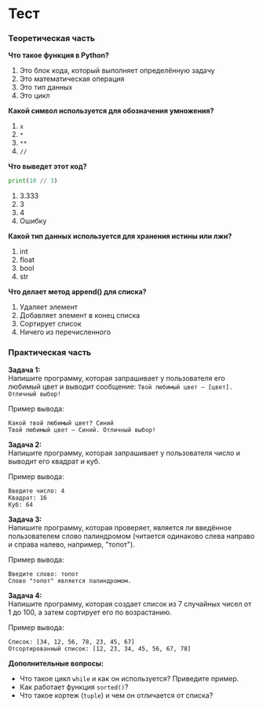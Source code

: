 # Тест
### Теоретическая часть

**Что такое функция в Python?**  
1) Это блок кода, который выполняет определённую задачу
2) Это математическая операция
3) Это тип данных
4) Это цикл

**Какой символ используется для обозначения умножения?**  
1) `x` 
2) `*` 
3) `**`  
4) `//`

**Что выведет этот код?**  
```python
print(10 // 3)
```
1) 3.333
2) 3
3) 4
4) Ошибку

**Какой тип данных используется для хранения истины или лжи?**
1) int
2) float
3) bool
4) str

**Что делает метод append() для списка?**
1) Удаляет элемент
2) Добавляет элемент в конец списка
3) Сортирует список
4) Ничего из перечисленного

### Практическая часть

**Задача 1:**  
Напишите программу, которая запрашивает у пользователя его любимый цвет и выводит сообщение:
`Твой любимый цвет — [цвет]. Отличный выбор!`

Пример вывода:  
```
Какой твой любимый цвет? Синий
Твой любимый цвет — Синий. Отличный выбор!
```

**Задача 2:**  
Напишите программу, которая запрашивает у пользователя число и выводит его квадрат и куб.  

Пример вывода:  

```
Введите число: 4
Квадрат: 16
Куб: 64
```

**Задача 3:**  
Напишите программу, которая проверяет, является ли введённое пользователем слово палиндромом (читается одинаково слева направо и справа налево, например, "топот").  

Пример вывода:  
```
Введите слово: топот
Слово "топот" является палиндромом.
```

**Задача 4:**  
Напишите программу, которая создает список из 7 случайных чисел от 1 до 100, а затем сортирует его по возрастанию.  

Пример вывода:  
```
Список: [34, 12, 56, 78, 23, 45, 67]
Отсортированный список: [12, 23, 34, 45, 56, 67, 78]
```

**Дополнительные вопросы:**  

- Что такое цикл `while` и как он используется? Приведите пример.
- Как работает функция `sorted()`?
- Что такое кортеж (`tuple`) и чем он отличается от списка?
